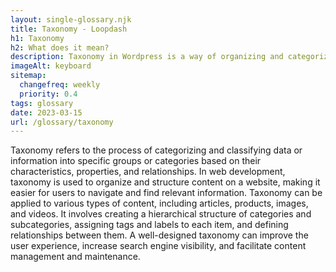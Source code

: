 ```yaml
--- 
layout: single-glossary.njk
title: Taxonomy - Loopdash
h1: Taxonomy
h2: What does it mean?
description: Taxonomy in Wordpress is a way of organizing and categorizing content, similar to how variables and functions are organized in code.
imageAlt: keyboard
sitemap:
  changefreq: weekly
  priority: 0.4
tags: glossary
date: 2023-03-15
url: /glossary/taxonomy
---
```


Taxonomy refers to the process of categorizing and classifying data or information into specific groups or categories based on their characteristics, properties, and relationships. In web development, taxonomy is used to organize and structure content on a website, making it easier for users to navigate and find relevant information. Taxonomy can be applied to various types of content, including articles, products, images, and videos. It involves creating a hierarchical structure of categories and subcategories, assigning tags and labels to each item, and defining relationships between them. A well-designed taxonomy can improve the user experience, increase search engine visibility, and facilitate content management and maintenance.
